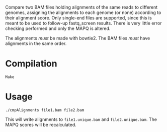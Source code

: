 Compare two BAM files holding alignments of the same reads to different genomes, assigning the alignments to each genome (or none) according to their alignment score. Only single-end files are supported, since this is meant to be used to follow-up fastq_screen results. There is very little error checking performed and only the MAPQ is altered.

The alignments *must* be made with bowtie2. The BAM files *must* have alignments in the same order.

Compilation
===========

    Make

Usage
=====

    ./cmpAlignments file1.bam file2.bam

This will write alignments to `file1.unique.bam` and `file2.unique.bam`. The MAPQ scores will be recalculated.
